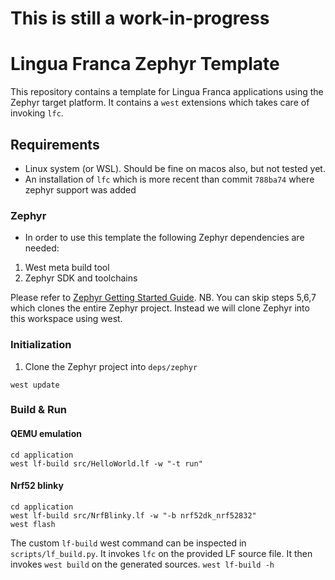 # This is still a work-in-progress

# Lingua Franca Zephyr Template

This repository contains a template for Lingua Franca applications using the
Zephyr target platform. It contains a `west` extensions which takes care of
invoking `lfc`.

## Requirements
- Linux system (or WSL). Should be fine on macos also, but not tested yet.
- An installation of `lfc` which is more recent than commit `788ba74` where
  zephyr support was added

### Zephyr
- In order to use this template the following Zephyr dependencies are needed:
1. West meta build tool
2. Zephyr SDK and toolchains

Please refer to [Zephyr Getting Started Guide](https://docs.zephyrproject.org/latest/getting_started/index.html). NB. You can skip steps 5,6,7 which clones the entire Zephyr project. Instead we will clone Zephyr into this workspace using west.
### Initialization
1. Clone the Zephyr project into `deps/zephyr`
```
west update
```

### Build & Run

#### QEMU emulation
```
cd application
west lf-build src/HelloWorld.lf -w "-t run"
```

#### Nrf52 blinky
```
cd application
west lf-build src/NrfBlinky.lf -w "-b nrf52dk_nrf52832"
west flash
```

The custom `lf-build` west command can be inspected in `scripts/lf_build.py`. It
invokes `lfc` on the provided LF source file. It then invokes `west build` on
the generated sources. `west lf-build -h`
